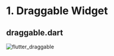 # 1. Draggable Widget

## draggable.dart
![flutter_draggable](https://github.com/KRFLUTTERUG/wiki-flutter-widget/assets/17956765/a6429837-ce2a-4057-bc59-e2fdcba29b9a)